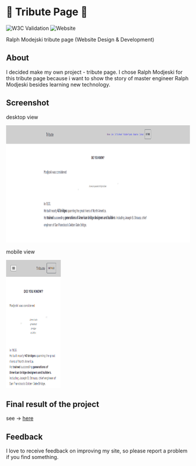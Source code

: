 # 🌉 Tribute Page 🌉
![W3C Validation](https://img.shields.io/w3c-validation/html?targetUrl=https%3A%2F%2Fdarekrepos.github.io%2Ftribute-to-Ralph-Modejski%2F)
![Website](https://img.shields.io/website?down_message=offline&up_message=online&url=https%3A%2F%2Fdarekrepos.github.io%2Ftribute-to-Ralph-Modejski%2F)

Ralph Modejski tribute page (Website Design & Development)
 
## About
I decided make my own project - tribute page. I chose Ralph Modjeski for this tribute page because i want to show the story of master engineer Ralph Modjeski besides learning new technology.



## Screenshot


desktop view

<img alt="desktop view screenshot" src="./docs/screenshots/screenshot-desktop.png" width="600" height="320">


mobile view

<img alt="mobile view screenshot" src="./docs/screenshots/screenshot-mobile.png" width="150" height="350">


## Final result of the project

see -> [here](https://darekrepos.github.io/tribute-to-Ralph-Modejski/)

## Feedback
I love to receive feedback on improving my site, so please report a problem if you find something.
